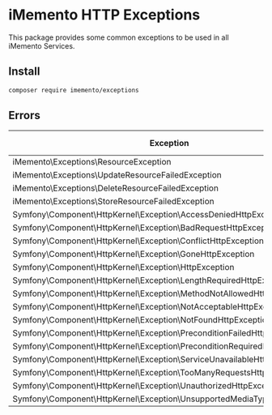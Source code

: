 # iMemento HTTP Exceptions

This package provides some common exceptions to be used in all iMemento Services.

## Install
```bash
composer require imemento/exceptions
```

## Errors

| Exception  | Status Code  |
|------------|-------------:|
| iMemento\Exceptions\ResourceException                                     |	422 |
| iMemento\Exceptions\UpdateResourceFailedException                         |	422 |
| iMemento\Exceptions\DeleteResourceFailedException                         |	422 |
| iMemento\Exceptions\StoreResourceFailedException                          |	422 |
| Symfony\Component\HttpKernel\Exception\AccessDeniedHttpException          |	403 |
| Symfony\Component\HttpKernel\Exception\BadRequestHttpException            |	400 |
| Symfony\Component\HttpKernel\Exception\ConflictHttpException              |	409 |
| Symfony\Component\HttpKernel\Exception\GoneHttpException                  |	410 |
| Symfony\Component\HttpKernel\Exception\HttpException                      |	500 |
| Symfony\Component\HttpKernel\Exception\LengthRequiredHttpException        |	411 |
| Symfony\Component\HttpKernel\Exception\MethodNotAllowedHttpException      |	405 |
| Symfony\Component\HttpKernel\Exception\NotAcceptableHttpException         |	406 |
| Symfony\Component\HttpKernel\Exception\NotFoundHttpException              |	404 |
| Symfony\Component\HttpKernel\Exception\PreconditionFailedHttpException    |	412 |
| Symfony\Component\HttpKernel\Exception\PreconditionRequiredHttpException  |	428 |
| Symfony\Component\HttpKernel\Exception\ServiceUnavailableHttpException    |	503 |
| Symfony\Component\HttpKernel\Exception\TooManyRequestsHttpException       |	429 |
| Symfony\Component\HttpKernel\Exception\UnauthorizedHttpException          |	401 |
| Symfony\Component\HttpKernel\Exception\UnsupportedMediaTypeHttpException  |	415 |